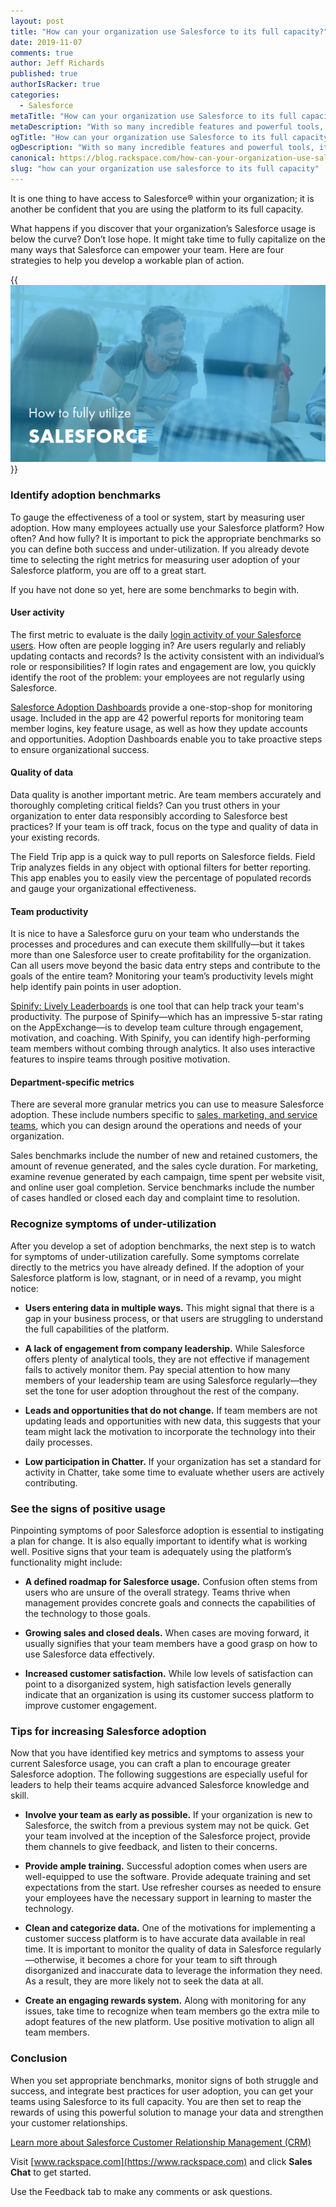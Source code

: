 ```yaml
---
layout: post
title: "How can your organization use Salesforce to its full capacity?"
date: 2019-11-07
comments: true
author: Jeff Richards
published: true
authorIsRacker: true
categories:
  - Salesforce
metaTitle: "How can your organization use Salesforce to its full capacity?"
metaDescription: "With so many incredible features and powerful tools, it can be hard to unlock the full potential of a customer success platform like Salesforce."
ogTitle: "How can your organization use Salesforce to its full capacity?"
ogDescription: "With so many incredible features and powerful tools, it can be hard to unlock the full potential of a customer success platform like Salesforce."
canonical: https://blog.rackspace.com/how-can-your-organization-use-salesforce-to-its-full-capacity/
slug: "how can your organization use salesforce to its full capacity" 
---
```


It is one thing to have access to Salesforce&reg; within your organization; it
is another be confident that you are using the platform to its full capacity.

What happens if you discover that your organization’s Salesforce usage is below
the curve? Don’t lose hope. It might take time to fully capitalize on the many
ways that Salesforce can empower your team. Here are four strategies to help you
develop a workable plan of action.

<!--more-->

{{<img src="picture1.png" title="" alt="">}}

### Identify adoption benchmarks

To gauge the effectiveness of a tool or system, start by measuring user adoption.
How many employees actually use your Salesforce platform? How often? And how
fully? It is important to pick the appropriate benchmarks so you can define both
success and under-utilization. If you already devote time to selecting the right
metrics for measuring user adoption of your Salesforce platform, you are off to
a great start.

If you have not done so yet, here are some benchmarks to begin with.

#### User activity

The first metric to evaluate is the daily
[login activity of your Salesforce users](https://www.salesforce.org/measuring-adoption-is-your-crm-solution-healthy-and-growing/).
How often are people logging in? Are users regularly and reliably updating
contacts and records? Is the activity consistent with an individual’s role or
responsibilities? If login rates and engagement are low, you quickly identify
the root of the problem: your employees are not regularly using Salesforce.

[Salesforce Adoption Dashboards](https://appexchange.salesforce.com/appxListingDetail?listingId=a0N30000004gHhLEAU)
provide a one-stop-shop for monitoring usage. Included in the app are 42
powerful reports for monitoring team member logins, key feature usage, as well
as how they update accounts and opportunities. Adoption Dashboards enable you
to take proactive steps to ensure organizational success.

#### Quality of data

Data quality is another important metric. Are team members accurately and
thoroughly completing critical fields? Can you trust others in your organization
to enter data responsibly according to Salesforce best practices? If your team
is off track, focus on the type and quality of data in your existing records.

The Field Trip app is a quick way to pull reports on Salesforce fields. Field
Trip analyzes fields in any object with optional filters for better reporting.
This app enables you to easily view the percentage of populated records and
gauge your organizational effectiveness.

#### Team productivity

It is nice to have a Salesforce guru on your team who understands the processes
and procedures and can execute them skillfully&mdash;but it takes more than one
Salesforce user to create profitability for the organization. Can all users move
beyond the basic data entry steps and contribute to the goals of the entire team?
Monitoring your team’s productivity levels might help identify pain points in
user adoption.

[Spinify: Lively Leaderboards](https://appexchange.salesforce.com/appxListingDetail?listingId=a0N3A00000DqDQnUAN)
is one tool that can help track your team's productivity. The purpose of
Spinify&mdash;which has an impressive 5-star rating on the AppExchange&mdash;is
to develop team culture through engagement, motivation, and coaching. With
Spinify, you can identify high-performing team members without combing through
analytics. It also uses interactive features to inspire teams through positive
motivation.

#### Department-specific metrics

There are several more granular metrics you can use to measure Salesforce
adoption. These include numbers specific to
[sales, marketing, and service teams](https://www.mycustomer.com/selling/crm/crm-metrics-what-should-you-monitor-and-measure),
which you can design around the operations and needs of your organization.

Sales benchmarks include the number of new and retained customers, the amount
of revenue generated, and the sales cycle duration. For marketing, examine
revenue generated by each campaign, time spent per website visit, and online
user goal completion. Service benchmarks include the number of cases handled or
closed each day and complaint time to resolution.

### Recognize symptoms of under-utilization

After you develop a set of adoption benchmarks, the next step is to watch for
symptoms of under-utilization carefully. Some symptoms correlate directly to the
metrics you have already defined. If the adoption of your Salesforce platform is
low, stagnant, or in need of a revamp, you might notice:

- **Users entering data in multiple ways.** This might signal that there is a
  gap in your business process, or that users are struggling to understand the
  full capabilities of the platform.

- **A lack of engagement from company leadership.** While Salesforce offers
  plenty of analytical tools, they are not effective if management fails to
  actively monitor them. Pay special attention to how many members of your
  leadership team are using Salesforce regularly&mdash;they set the tone for
  user adoption throughout the rest of the company.

- **Leads and opportunities that do not change.** If team members are not updating
  leads and opportunities with new data, this suggests that your team might
  lack the motivation to incorporate the technology into their daily processes.

- **Low participation in Chatter.** If your organization has set a standard for
  activity in Chatter, take some time to evaluate whether users are actively
  contributing.

### See the signs of positive usage

Pinpointing symptoms of poor Salesforce adoption is essential to instigating a
plan for change. It is also equally important to identify what is working well.
Positive signs that your team is adequately using the platform’s functionality
might include:

- **A defined roadmap for Salesforce usage.** Confusion often stems from users
  who are unsure of the overall strategy. Teams thrive when management provides
  concrete goals and connects the capabilities of the technology to those goals.

- **Growing sales and closed deals.** When cases are moving forward, it usually
  signifies that your team members have a good grasp on how to use Salesforce
  data effectively.

- **Increased customer satisfaction.** While low levels of satisfaction can point
  to a disorganized system, high satisfaction levels generally indicate that an
  organization is using its customer success platform to improve customer
  engagement.

### Tips for increasing Salesforce adoption

Now that you have identified key metrics and symptoms to assess your current
Salesforce usage, you can craft a plan to encourage greater Salesforce adoption.
The following suggestions are especially useful for leaders to help their teams
acquire advanced Salesforce knowledge and skill.

- **Involve your team as early as possible.** If your organization is new to
  Salesforce, the switch from a previous system may not be quick. Get your team
  involved at the inception of the Salesforce project, provide them channels to
  give feedback, and listen to their concerns.

- **Provide ample training.** Successful adoption comes when users are
  well-equipped to use the software. Provide adequate training and set
  expectations from the start. Use refresher courses as needed to ensure your
  employees have the necessary support in learning to master the technology.

- **Clean and categorize data.** One of the motivations for implementing a
  customer success platform is to have accurate data available in real time. It
  is important to monitor the quality of data in Salesforce regularly&mdash;otherwise,
  it becomes a chore for your team to sift through disorganized and inaccurate
  data to leverage the information they need. As a result, they are more likely
  not to seek the data at all.

- **Create an engaging rewards system.** Along with monitoring for any issues,
  take time to recognize when team members go the extra mile to adopt features
  of the new platform. Use positive motivation to align all team members.

### Conclusion

When you set appropriate benchmarks, monitor signs of both struggle and success,
and integrate best practices for user adoption, you can get your teams using
Salesforce to its full capacity. You are then set to reap the rewards of using
this powerful solution to manage your data and strengthen your customer
relationships.

<a class="cta red" id="cta" href="https://www.rackspace.com/salesforce">Learn more about Salesforce Customer Relationship Management (CRM)</a>

Visit [www.rackspace.com](https://www.rackspace.com) and click **Sales Chat**
to get started.

Use the Feedback tab to make any comments or ask questions.
